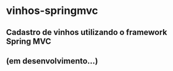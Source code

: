 # vinhos-springmvc
## Cadastro de vinhos utilizando o framework Spring MVC 
## (em desenvolvimento...)
